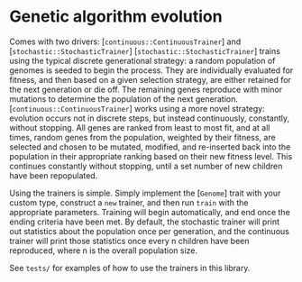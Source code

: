 # Genetic algorithm evolution

Comes with two drivers: [`continuous::ContinuousTrainer`] and [`stochastic::StochasticTrainer`]
[`stochastic::StochasticTrainer`] trains using the typical discrete generational strategy: a random
population of genomes is seeded to begin the process. They are individually evaluated for fitness,
and then based on a given selection strategy, are either retained for the next generation or die off.
The remaining genes reproduce with minor mutations to determine the population of the next generation.
[`continuous::ContinuousTrainer`] works using a more novel strategy: evolution occurs not in discrete
steps, but instead continuously, constantly, without stopping. All genes are ranked from least to most
fit, and at all times, random genes from the population, weighted by their fitness, are selected and chosen to
be mutated, modified, and re-inserted back into the population in their appropriate ranking based on their
new fitness level. This continues constantly without stopping, until a set number of new children have
been repopulated.

Using the trainers is simple. Simply implement the [`Genome`] trait with your custom type, construct a `new`
trainer, and then run `train` with the appropriate parameters. Training will begin automatically, and end
once the ending criteria have been met. By default, the stochastic trainer will print out statistics about the population
once per generation, and the continuous trainer will print those statistics once every n children have been reproduced,
where n is the overall population size.

See `tests/` for examples of how to use the trainers in this library.